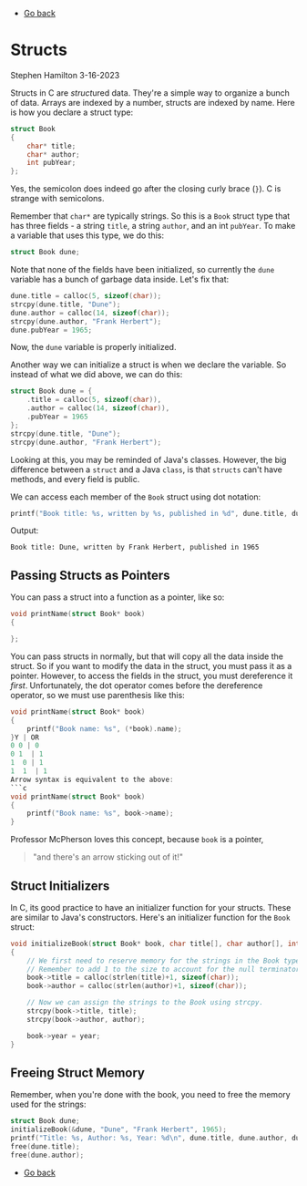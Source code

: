 - [Go back](README.md)

# Structs
Stephen Hamilton
3-16-2023

Structs in C are *struct*ured data.
They're a simple way to organize a bunch of data.
Arrays are indexed by a number, structs are indexed by name.
Here is how you declare a struct type:
```c
struct Book
{
    char* title;
    char* author;
    int pubYear;
};
```
Yes, the semicolon does indeed go after the closing curly brace (`}`).
C is strange with semicolons.

Remember that `char*` are typically strings.
So this is a `Book` struct type that has three fields -
a string `title`, a string `author`, and an int `pubYear`.
To make a variable that uses this type, we do this:
```c
struct Book dune;
```
Note that none of the fields have been initialized,
so currently the `dune` variable has a bunch of garbage data inside.
Let's fix that:
```c
dune.title = calloc(5, sizeof(char));
strcpy(dune.title, "Dune");
dune.author = calloc(14, sizeof(char));
strcpy(dune.author, "Frank Herbert");
dune.pubYear = 1965;
```
Now, the `dune` variable is properly initialized.

Another way we can initialize a struct is when we declare the variable.
So instead of what we did above, we can do this:
```c
struct Book dune = {
    .title = calloc(5, sizeof(char)),
    .author = calloc(14, sizeof(char)),
    .pubYear = 1965
};
strcpy(dune.title, "Dune");
strcpy(dune.author, "Frank Herbert");
```

Looking at this, you may be reminded of Java's classes.
However, the big difference between a `struct` and a Java `class`,
is that `structs` can't have methods, and every field is public.

We can access each member of the `Book` struct using dot notation:
```c
printf("Book title: %s, written by %s, published in %d", dune.title, dune.author, dune.pubYear);
```
Output:
```
Book title: Dune, written by Frank Herbert, published in 1965
```

## Passing Structs as Pointers
You can pass a struct into a function as a pointer, like so:
```c
void printName(struct Book* book)
{

};
```
You can pass structs in normally, but that will copy all the data inside the struct.
So if you want to modify the data in the struct, you must pass it as a pointer.
However, to access the fields in the struct, you must dereference it *first*.
Unfortunately, the dot operator comes before the dereference operator,
so we must use parenthesis like this:
```c
void printName(struct Book* book)
{
    printf("Book name: %s", (*book).name);
}Y | OR
0 0 | 0
0 1  | 1
1  0 | 1
1  1  | 1
Arrow syntax is equivalent to the above:
```c
void printName(struct Book* book)
{
    printf("Book name: %s", book->name);
}
```
Professor McPherson loves this concept, because `book` is a pointer,
> "and there's an arrow sticking out of it!"

## Struct Initializers
In C, its good practice to have an initializer function for your structs.
These are similar to Java's constructors.
Here's an initializer function for the `Book` struct:
```c
void initializeBook(struct Book* book, char title[], char author[], int year)
{
    // We first need to reserve memory for the strings in the Book type.
    // Remember to add 1 to the size to account for the null terminator!
    book->title = calloc(strlen(title)+1, sizeof(char));
    book->author = calloc(strlen(author)+1, sizeof(char));

    // Now we can assign the strings to the Book using strcpy.
    strcpy(book->title, title);
    strcpy(book->author, author);

    book->year = year;
}
```

## Freeing Struct Memory
Remember, when you're done with the book,
you need to free the memory used for the strings:
```c
struct Book dune;
initializeBook(&dune, "Dune", "Frank Herbert", 1965);
printf("Title: %s, Author: %s, Year: %d\n", dune.title, dune.author, dune.year);
free(dune.title);
free(dune.author);
```

- [Go back](README.md)
